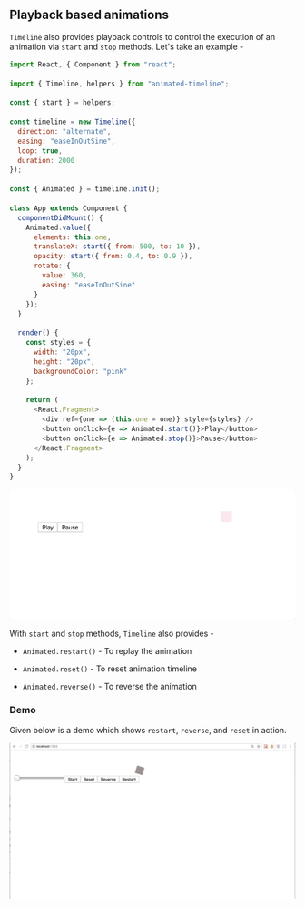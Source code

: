 ## Playback based animations

`Timeline` also provides playback controls to control the execution of an animation via `start` and `stop` methods. Let's take an example -

```js
import React, { Component } from "react";

import { Timeline, helpers } from "animated-timeline";

const { start } = helpers;

const timeline = new Timeline({
  direction: "alternate",
  easing: "easeInOutSine",
  loop: true,
  duration: 2000
});

const { Animated } = timeline.init();

class App extends Component {
  componentDidMount() {
    Animated.value({
      elements: this.one,
      translateX: start({ from: 500, to: 10 }),
      opacity: start({ from: 0.4, to: 0.9 }),
      rotate: {
        value: 360,
        easing: "easeInOutSine"
      }
    });
  }

  render() {
    const styles = {
      width: "20px",
      height: "20px",
      backgroundColor: "pink"
    };

    return (
      <React.Fragment>
        <div ref={one => (this.one = one)} style={styles} />
        <button onClick={e => Animated.start()}>Play</button>
        <button onClick={e => Animated.stop()}>Pause</button>
      </React.Fragment>
    );
  }
}
```

<p align="center">
  <img src="../media/basic-2.gif" />
</p>

With `start` and `stop` methods, `Timeline` also provides -

* `Animated.restart()` - To replay the animation

* `Animated.reset()` - To reset animation timeline

* `Animated.reverse()` - To reverse the animation

### Demo

Given below is a demo which shows `restart`, `reverse`, and `reset` in action.

<p align="center">
  <img src="../media/restart.gif" />
</p>
